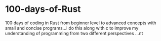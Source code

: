 # 100-days-of-Rust
100 days of coding in Rust from beginner level to advanced concepts with small and concise programs...i do this along with c to improve my understanding of programming from two different perspectives ...nt
